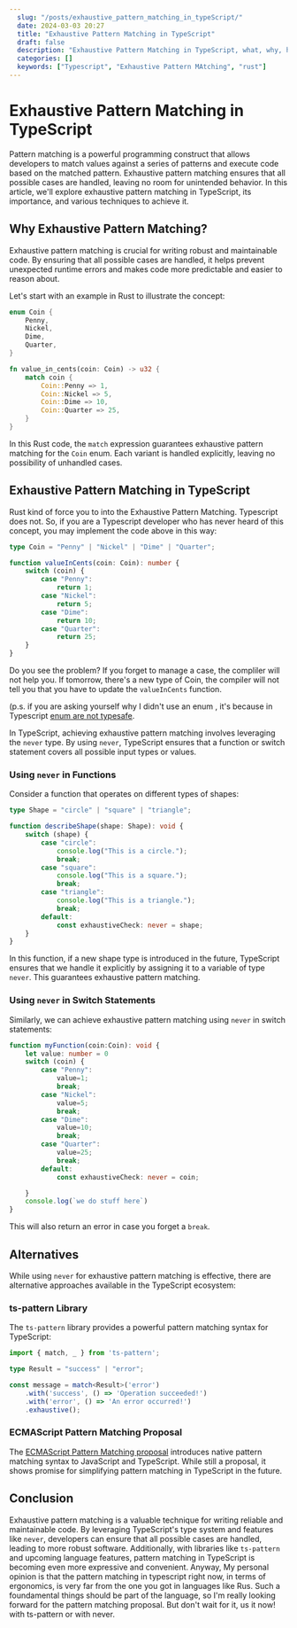 ```yaml
---
  slug: "/posts/exhaustive_pattern_matching_in_typeScript/"
  date: 2024-03-03 20:27
  title: "Exhaustive Pattern Matching in TypeScript"
  draft: false
  description: "Exhaustive Pattern Matching in TypeScript, what, why, how."
  categories: []
  keywords: ["Typescript", "Exhaustive Pattern MAtching", "rust"]
---
```


# Exhaustive Pattern Matching in TypeScript

Pattern matching is a powerful programming construct that allows developers to match values against a series of patterns and execute code based on the matched pattern. Exhaustive pattern matching ensures that all possible cases are handled, leaving no room for unintended behavior. In this article, we'll explore exhaustive pattern matching in TypeScript, its importance, and various techniques to achieve it.

## Why Exhaustive Pattern Matching?

Exhaustive pattern matching is crucial for writing robust and maintainable code. By ensuring that all possible cases are handled, it helps prevent unexpected runtime errors and makes code more predictable and easier to reason about.

Let's start with an example in Rust to illustrate the concept:

```rust
enum Coin {
    Penny,
    Nickel,
    Dime,
    Quarter,
}

fn value_in_cents(coin: Coin) -> u32 {
    match coin {
        Coin::Penny => 1,
        Coin::Nickel => 5,
        Coin::Dime => 10,
        Coin::Quarter => 25,
    }
}
```

In this Rust code, the `match` expression guarantees exhaustive pattern matching for the `Coin` enum. Each variant is handled explicitly, leaving no possibility of unhandled cases.

## Exhaustive Pattern Matching in TypeScript

Rust kind of force you to into the Exhaustive Pattern Matching. Typescript does not. 
So, if you are a Typescript developer who has never heard of this concept, you may implement the code above in this way: 

```typescript
type Coin = "Penny" | "Nickel" | "Dime" | "Quarter";

function valueInCents(coin: Coin): number {
    switch (coin) {
        case "Penny":
            return 1;
        case "Nickel":
            return 5;
        case "Dime":
            return 10;
        case "Quarter":
            return 25;
    }
}
```

Do you see the problem? If you forget to manage a case, the compliler will not help you. If tomorrow, there's a new type of Coin, the compiler will not tell you that you have to update the `valueInCents` function. 

(p.s. if you are asking yourself why I didn't use an enum , it's because in Typescript [enum are not typesafe](https://dev.to/ivanzm123/dont-use-enums-in-typescript-they-are-very-dangerous-57bh).


In TypeScript, achieving exhaustive pattern matching involves leveraging the `never` type. By using `never`, TypeScript ensures that a function or switch statement covers all possible input types or values.

### Using `never` in Functions

Consider a function that operates on different types of shapes:

```typescript
type Shape = "circle" | "square" | "triangle";

function describeShape(shape: Shape): void {
    switch (shape) {
        case "circle":
            console.log("This is a circle.");
            break;
        case "square":
            console.log("This is a square.");
            break;
        case "triangle":
            console.log("This is a triangle.");
            break;
        default:
            const exhaustiveCheck: never = shape;
    }
}
```

In this function, if a new shape type is introduced in the future, TypeScript ensures that we handle it explicitly by assigning it to a variable of type `never`. This guarantees exhaustive pattern matching.

### Using `never` in Switch Statements

Similarly, we can achieve exhaustive pattern matching using `never` in switch statements:

```typescript
function myFunction(coin:Coin): void {
    let value: number = 0
    switch (coin) {
        case "Penny":
            value=1;
            break;
        case "Nickel":
            value=5;
            break;
        case "Dime":
            value=10;
            break;
        case "Quarter":
            value=25;
            break;
        default:
            const exhaustiveCheck: never = coin;

    }
    console.log(`we do stuff here`)
}
```

This will also return an error in case you forget a `break`. 

## Alternatives

While using `never` for exhaustive pattern matching is effective, there are alternative approaches available in the TypeScript ecosystem:

### ts-pattern Library

The `ts-pattern` library provides a powerful pattern matching syntax for TypeScript:

```typescript
import { match, _ } from 'ts-pattern';

type Result = "success" | "error";

const message = match<Result>('error')
    .with('success', () => 'Operation succeeded!')
    .with('error', () => 'An error occurred!')
    .exhaustive();
```

### ECMAScript Pattern Matching Proposal

The [ECMAScript Pattern Matching proposal](https://github.com/tc39/proposal-pattern-matching) introduces native pattern matching syntax to JavaScript and TypeScript. While still a proposal, it shows promise for simplifying pattern matching in TypeScript in the future.

## Conclusion

Exhaustive pattern matching is a valuable technique for writing reliable and maintainable code. By leveraging TypeScript's type system and features like `never`, developers can ensure that all possible cases are handled, leading to more robust software. Additionally, with libraries like `ts-pattern` and upcoming language features, pattern matching in TypeScript is becoming even more expressive and convenient.
Anyway, My personal opinion is that the pattern matching in typescript  right now, in terms of ergonomics, is  very far from the one you got in languages like Rus.  Such a foundamental things should be part of the language, so I'm really looking forward for the pattern matching proposal.
But don't wait for it, us it now! with ts-pattern or with never.